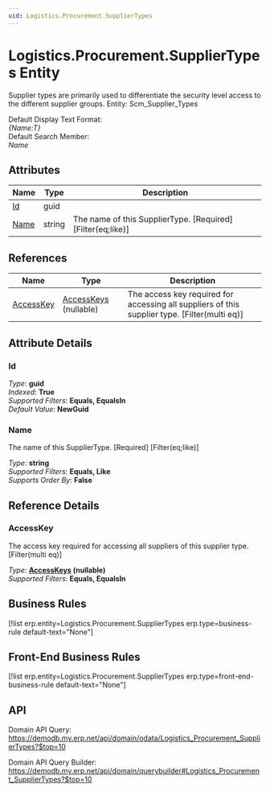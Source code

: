 ```yaml
---
uid: Logistics.Procurement.SupplierTypes
---
```

# Logistics.Procurement.SupplierTypes Entity

Supplier types are primarily used to differentiate the security level access to the different supplier groups. Entity: Scm_Supplier_Types

Default Display Text Format:  
_{Name:T}_  
Default Search Member:  
_Name_  

## Attributes

| Name | Type | Description |
| ---- | ---- | --- |
| [Id](Logistics.Procurement.SupplierTypes.md#id) | guid |  
| [Name](Logistics.Procurement.SupplierTypes.md#name) | string | The name of this SupplierType. [Required] [Filter(eq;like)] 

## References

| Name | Type | Description |
| ---- | ---- | --- |
| [AccessKey](Logistics.Procurement.SupplierTypes.md#accesskey) | [AccessKeys](Systems.Security.AccessKeys.md) (nullable) | The access key required for accessing all suppliers of this supplier type. [Filter(multi eq)] |


## Attribute Details

### Id

_Type_: **guid**  
_Indexed_: **True**  
_Supported Filters_: **Equals, EqualsIn**  
_Default Value_: **NewGuid**  

### Name

The name of this SupplierType. [Required] [Filter(eq;like)]

_Type_: **string**  
_Supported Filters_: **Equals, Like**  
_Supports Order By_: **False**  


## Reference Details

### AccessKey

The access key required for accessing all suppliers of this supplier type. [Filter(multi eq)]

_Type_: **[AccessKeys](Systems.Security.AccessKeys.md) (nullable)**  
_Supported Filters_: **Equals, EqualsIn**  



## Business Rules

[!list erp.entity=Logistics.Procurement.SupplierTypes erp.type=business-rule default-text="None"]

## Front-End Business Rules

[!list erp.entity=Logistics.Procurement.SupplierTypes erp.type=front-end-business-rule default-text="None"]

## API

Domain API Query:
<https://demodb.my.erp.net/api/domain/odata/Logistics_Procurement_SupplierTypes?$top=10>

Domain API Query Builder:
<https://demodb.my.erp.net/api/domain/querybuilder#Logistics_Procurement_SupplierTypes?$top=10>

